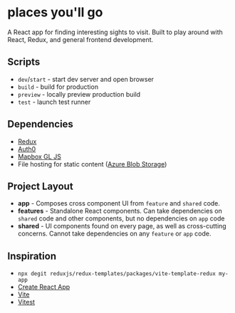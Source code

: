 # places you'll go
A React app for finding interesting sights to visit. Built to play around with React, Redux, and general frontend development.

## Scripts

- `dev`/`start` - start dev server and open browser
- `build` - build for production
- `preview` - locally preview production build
- `test` - launch test runner

## Dependencies
- [Redux](https://redux.js.org)
- [Auth0](https://auth0.com/)
- [Mapbox GL JS](https://docs.mapbox.com/mapbox-gl-js/guides/)
- File hosting for static content ([Azure Blob Storage](https://portal.azure.com))

## Project Layout
- __app__ - Composes cross component UI from `feature` and `shared` code.
- __features__ - Standalone React components. Can take dependencies on `shared` code and other components, but no dependencies on `app` code
- __shared__ - UI components found on every page, as well as cross-cutting concerns. Cannot take dependencies on any `feature` or `app` code.

## Inspiration

- `npx degit reduxjs/redux-templates/packages/vite-template-redux my-app`
- [Create React App](https://github.com/facebook/create-react-app/tree/main/packages/cra-template)
- [Vite](https://github.com/vitejs/vite/tree/main/packages/create-vite/template-react)
- [Vitest](https://github.com/vitest-dev/vitest/tree/main/examples/react-testing-lib)

